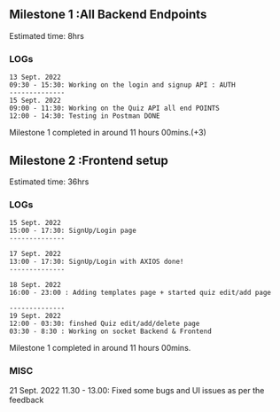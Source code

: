 ## Milestone 1 :All Backend Endpoints
Estimated time: 8hrs
### LOGs
    13 Sept. 2022 
    09:30 - 15:30: Working on the login and signup API : AUTH
    --------------
    15 Sept. 2022
    09:00 - 11:30: Working on the Quiz API all end POINTS
    12:00 - 14:30: Testing in Postman DONE

Milestone 1 completed in around 11 hours 00mins.(+3)

## Milestone 2 :Frontend setup
Estimated time: 36hrs
### LOGs
    15 Sept. 2022 
    15:00 - 17:30: SignUp/Login page
    --------------

    17 Sept. 2022 
    13:00 - 17:30: SignUp/Login with AXIOS done!
    --------------

    18 Sept. 2022
    16:00 - 23:00 : Adding templates page + started quiz edit/add page

    --------------
    19 Sept. 2022
    12:00 - 03:30: finshed Quiz edit/add/delete page
    03:30 - 8:30 : Working on socket Backend & Frontend

Milestone 1 completed in around 11 hours 00mins.

### MISC
21 Sept. 2022
11.30 - 13.00: Fixed some bugs and UI issues as per the feedback